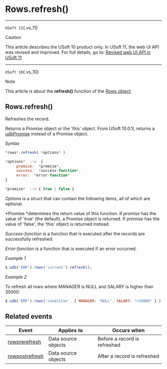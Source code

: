 # Rows.refresh()



----

`USoft 11`{.vs_11}

> [!CAUTION]
> This article describes the USoft 10 product only.
> In USoft 11, the web UI API was revised and improved. For full details, go to:
> [Revised web UI API in USoft 11](/docs/Web%20and%20app%20UIs/UDB%20udb/Revised%20web%20UI%20API%20in%20USoft%2011.md)

----

`USoft 10`{.vs_10}

> [!NOTE]
> This article is about the **refresh()** function of the [Rows object](/docs/Web%20and%20app%20UIs/UDB%20Rows).

## **Rows.refresh()**

Refreshes the record.

Returns a Promise object or the 'this' object. From USoft 10.0.1I, returns a [udbPromise](/docs/Web%20and%20app%20UIs/JavaScript/Promises%20for%20asynchronous%20Javascript.md) instead of a Promise object.

*Syntax*

```js
*rows*.refresh( *options* )

*options*  ::=  {
     promise:  *promise*,
     success:  *success-function*,
     error:  *error-function*
}

*promise*  ::= { true | false }
```

*Options* is a struct that can contain the following items, all of which are optional.

*Promise *determines the return value of this function. If *promise* has the value of 'true' (the default), a Promise object is returned. If *promise* has the value of 'false', the ‘this’ object is returned instead.

*Success-function* is a function that is executed after the records are successfully refreshed.

*Error-function* is a function that is executed if an error occurred.

*Example 1*

```js
$.udb('EMP').rows('current').refresh();
```

*Example 2*

To refresh all rows where MANAGER is NULL and SALARY is higher than 35000:

```js
$.udb('EMP').rows('condition', { MANAGER: "NULL", SALARY: ">35000" } ).refresh();
```

## Related events

|**Event**|**Applies to**|**Occurs when**|
|--------|--------|--------|
|[rowprerefresh](/docs/Web%20and%20app%20UIs/UDB%20Events/rowprerefresh.md)|Data source objects|Before a record is refreshed|
|[rowpostrefresh](/docs/Web%20and%20app%20UIs/UDB%20Events/rowpostrefresh.md)|Data source objects|After a record is refreshed|



 